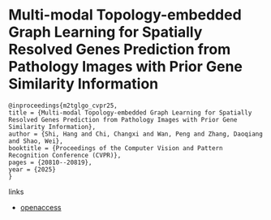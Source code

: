 # Multi-modal Topology-embedded Graph Learning for Spatially Resolved Genes Prediction from Pathology Images with Prior Gene Similarity Information

```
@inproceedings{m2tglgo_cvpr25,
title = {Multi-modal Topology-embedded Graph Learning for Spatially Resolved Genes Prediction from Pathology Images with Prior Gene Similarity Information},
author = {Shi, Hang and Chi, Changxi and Wan, Peng and Zhang, Daoqiang and Shao, Wei},
booktitle = {Proceedings of the Computer Vision and Pattern Recognition Conference (CVPR)},
pages = {20810--20819},
year = {2025}
}
```

links
- [openaccess](https://openaccess.thecvf.com//content/CVPR2025/html/Shi_Multi-modal_Topology-embedded_Graph_Learning_for_Spatially_Resolved_Genes_Prediction_from_CVPR_2025_paper.html)
